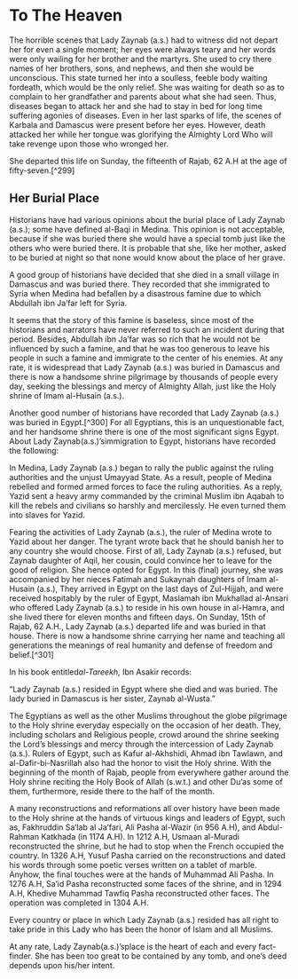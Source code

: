To The Heaven
=============

The horrible scenes that Lady Zaynab (a.s.) had to witness did not
depart her for even a single moment; her eyes were always teary and her
words were only wailing for her brother and the martyrs. She used to cry
there names of her brothers, sons, and nephews, and then she would be
unconscious. This state turned her into a soulless, feeble body waiting
fordeath, which would be the only relief. She was waiting for death so
as to complain to her grandfather and parents about what she had seen.
Thus, diseases began to attack her and she had to stay in bed for long
time suffering agonies of diseases. Even in her last sparks of life, the
scenes of Karbala and Damascus were present before her eyes. However,
death attacked her while her tongue was glorifying the Almighty Lord Who
will take revenge upon those who wronged her.

She departed this life on Sunday, the fifteenth of Rajab, 62 A.H at the
age of fifty-seven.[^299]

Her Burial Place
----------------

Historians have had various opinions about the burial place of Lady
Zaynab (a.s.); some have defined al-Baqi in Medina. This opinion is not
acceptable, because if she was buried there she would have a special
tomb just like the others who were buried there. It is probable that
she, like her mother, asked to be buried at night so that none would
know about the place of her grave.

A good group of historians have decided that she died in a small village
in Damascus and was buried there. They recorded that she immigrated to
Syria when Medina had befallen by a disastrous famine due to which
Abdullah ibn Ja’far left for Syria.

It seems that the story of this famine is baseless, since most of the
historians and narrators have never referred to such an incident during
that period. Besides, Abdullah ibn Ja’far was so rich that he would not
be influenced by such a famine, and that he was too generous to leave
his people in such a famine and immigrate to the center of his enemies.
At any rate, it is widespread that Lady Zaynab (a.s.) was buried in
Damascus and there is now a handsome shrine pilgrimage by thousands of
people every day, seeking the blessings and mercy of Almighty Allah,
just like the Holy shrine of Imam al-Husain (a.s.).

Another good number of historians have recorded that Lady Zaynab (a.s.)
was buried in Egypt.[^300] For all Egyptians, this is an unquestionable
fact, and her handsome shrine there is one of the most significant signs
Egypt. About Lady Zaynab(a.s.)’simmigration to Egypt, historians have
recorded the following:

In Medina, Lady Zaynab (a.s.) began to rally the public against the
ruling authorities and the unjust Umayyad State. As a result, people of
Medina rebelled and formed armed forces to face the ruling authorities.
As a reply, Yazid sent a heavy army commanded by the criminal Muslim ibn
Aqabah to kill the rebels and civilians so harshly and mercilessly. He
even turned them into slaves for Yazid.

Fearing the activities of Lady Zaynab (a.s.), the ruler of Medina wrote
to Yazid about her danger. The tyrant wrote back that he should banish
her to any country she would choose. First of all, Lady Zaynab (a.s.)
refused, but Zaynab daughter of Aqil, her cousin, could convince her to
leave for the good of religion. She hence opted for Egypt. In this
(final) journey, she was accompanied by her nieces Fatimah and Sukaynah
daughters of Imam al-Husain (a.s.), They arrived in Egypt on the last
days of Zul-Hijjah, and were received hospitably by the ruler of Egypt,
Maslamah ibn Mukhallad al-Ansari who offered Lady Zaynab (a.s.) to
reside in his own house in al-Hamra, and she lived there for eleven
months and fifteen days. On Sunday, 15th of Rajab, 62 A.H., Lady Zaynab
(a.s.) departed life and was buried in that house. There is now a
handsome shrine carrying her name and teaching all generations the
meanings of real humanity and defense of freedom and belief.[^301]

In his book entitled*al-Tareekh,* Ibn Asakir records:

“Lady Zaynab (a.s.) resided in Egypt where she died and was buried. The
lady buried in Damascus is her sister, Zaynab al-Wusta.”

The Egyptians as well as the other Muslims throughout the globe
pilgrimage to the Holy shrine everyday especially on the occasion of her
death. They, including scholars and Religious people, crowd around the
shrine seeking the Lord’s blessings and mercy through the intercession
of Lady Zaynab (a.s.). Rulers of Egypt, such as Kafur al-Akhshidi, Ahmad
ibn Tawlawn, and al-Dafir-bi-Nasrillah also had the honor to visit the
Holy shrine. With the beginning of the month of Rajab, people from
everywhere gather around the Holy shrine reciting the Holy Book of Allah
(s.w.t.) and other Du’as some of them, furthermore, reside there to the
half of the month.

A many reconstructions and reformations all over history have been made
to the Holy shrine at the hands of virtuous kings and leaders of Egypt,
such as, Fakhruddin Sa’lab al Ja’fari, Ali Pasha al-Wazir (in 956 A.H),
and Abdul-Rahman Katkhada (in 1174 A.H). In 1212 A.H, Usmaan al-Muradi
reconstructed the shrine, but he had to stop when the French occupied
the country. In 1326 A.H, Yusuf Pasha carried on the reconstructions and
dated his words through some poetic verses written on a tablet of
marble. Anyhow, the final touches were at the hands of Muhammad Ali
Pasha. In 1276 A.H, Sa’id Pasha reconstructed some faces of the shrine,
and in 1294 A.H, Khedive Muhammad Tawfiq Pasha reconstructed other
faces. The operation was completed in 1304 A.H.

Every country or place in which Lady Zaynab (a.s.) resided has all right
to take pride in this Lady who has been the honor of Islam and all
Muslims.

At any rate, Lady Zaynab(a.s.)’splace is the heart of each and every
fact-finder. She has been too great to be contained by any tomb, and
one’s deed depends upon his/her intent.


